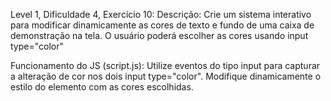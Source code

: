 Level 1, Dificuldade 4, Exercício 10:
Descrição:
Crie um sistema interativo para modificar dinamicamente as cores de texto e fundo de uma caixa de demonstração na tela. 
O usuário poderá escolher as cores usando input type="color"

Funcionamento do JS (script.js):
Utilize eventos do tipo input para capturar a alteração de cor nos dois input type="color".
Modifique dinamicamente o estilo do elemento com as cores escolhidas.
